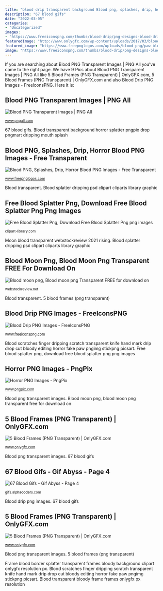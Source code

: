 ```yaml
---
title: "blood drip transparent background Blood png, splashes, drip, horror blood png images"
description: "67 blood gifs"
date: "2022-03-05"
categories:
- "Uncategorized"
images:
- "https://www.freeiconspng.com/thumbs/blood-drip/png-designs-blood-drip-27.png"
featuredImage: "http://www.onlygfx.com/wp-content/uploads/2017/03/bloody-frame-1-1.png"
featured_image: "https://www.freepnglogos.com/uploads/blood-png/paw-blood-images-download-blood-12.png"
image: "https://www.freeiconspng.com/thumbs/blood-drip/png-designs-blood-drip-27.png"
---
```


If you are searching about Blood PNG Transparent Images | PNG All you've came to the right page. We have 9 Pics about Blood PNG Transparent Images | PNG All like 5 Blood Frames (PNG Transparent) | OnlyGFX.com, 5 Blood Frames (PNG Transparent) | OnlyGFX.com and also Blood Drip PNG Images - FreeIconsPNG. Here it is:

## Blood PNG Transparent Images | PNG All

![Blood PNG Transparent Images | PNG All](http://www.pngall.com/wp-content/uploads/2016/05/Blood-PNG-HD.png "Blood transparent bloody frame frames onlygfx px resolution")

<small>www.pngall.com</small>

67 blood gifs. Blood transparent background horror splatter pngpix drop pngmart dripping mouth splash

## Blood PNG, Splashes, Drip, Horror Blood PNG Images - Free Transparent

![Blood PNG, Splashes, Drip, Horror Blood PNG Images - Free Transparent](https://www.freepnglogos.com/uploads/blood-png/paw-blood-images-download-blood-12.png "Moon blood transparent webstockreview 2021 rising")

<small>www.freepnglogos.com</small>

Blood transparent. Blood splatter dripping psd clipart cliparts library graphic

## Free Blood Splatter Png, Download Free Blood Splatter Png Png Images

![Free Blood Splatter Png, Download Free Blood Splatter Png png images](http://clipart-library.com/images/kTKozAb8c.png "Blood png transparent images")

<small>clipart-library.com</small>

Moon blood transparent webstockreview 2021 rising. Blood splatter dripping psd clipart cliparts library graphic

## Blood Moon Png, Blood Moon Png Transparent FREE For Download On

![Blood moon png, Blood moon png Transparent FREE for download on](https://webstockreview.net/images/blood-moon-png-6.png "Frame blood border splatter transparent frames bloody background clipart onlygfx resolution px")

<small>webstockreview.net</small>

Blood transparent. 5 blood frames (png transparent)

## Blood Drip PNG Images - FreeIconsPNG

![Blood Drip PNG Images - FreeIconsPNG](https://www.freeiconspng.com/thumbs/blood-drip/png-designs-blood-drip-27.png "Blood scratches finger dripping scratch transparent knife hand mark drip drop cut bloody editing horror fake paw pngimg stickpng picsart")

<small>www.freeiconspng.com</small>

Blood scratches finger dripping scratch transparent knife hand mark drip drop cut bloody editing horror fake paw pngimg stickpng picsart. Free blood splatter png, download free blood splatter png png images

## Horror PNG Images - PngPix

![Horror PNG Images - PngPix](https://www.pngpix.com/wp-content/uploads/2016/10/PNGPIX-COM-Blood-PNG-Transparent-Image-5-250x250.png "Free blood splatter png, download free blood splatter png png images")

<small>www.pngpix.com</small>

Blood png transparent images. Blood moon png, blood moon png transparent free for download on

## 5 Blood Frames (PNG Transparent) | OnlyGFX.com

![5 Blood Frames (PNG Transparent) | OnlyGFX.com](http://www.onlygfx.com/wp-content/uploads/2017/03/bloody-frame-1-1.png "Blood scratches finger dripping scratch transparent knife hand mark drip drop cut bloody editing horror fake paw pngimg stickpng picsart")

<small>www.onlygfx.com</small>

Blood png transparent images. 67 blood gifs

## 67 Blood Gifs - Gif Abyss - Page 4

![67 Blood Gifs - Gif Abyss - Page 4](https://giffiles.alphacoders.com/363/36360.gif "5 blood frames (png transparent)")

<small>gifs.alphacoders.com</small>

Blood drip png images. 67 blood gifs

## 5 Blood Frames (PNG Transparent) | OnlyGFX.com

![5 Blood Frames (PNG Transparent) | OnlyGFX.com](http://www.onlygfx.com/wp-content/uploads/2017/03/bloody-frame-4.png "Blood drip dripping designs freeiconspng clipartmag clipart")

<small>www.onlygfx.com</small>

Blood png transparent images. 5 blood frames (png transparent)

Frame blood border splatter transparent frames bloody background clipart onlygfx resolution px. Blood scratches finger dripping scratch transparent knife hand mark drip drop cut bloody editing horror fake paw pngimg stickpng picsart. Blood transparent bloody frame frames onlygfx px resolution
